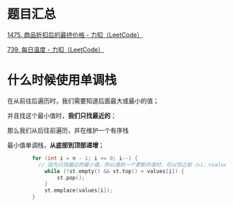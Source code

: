 # 题目汇总

[1475. 商品折扣后的最终价格 - 力扣（LeetCode）](https://leetcode.cn/problems/final-prices-with-a-special-discount-in-a-shop/)

[739. 每日温度 - 力扣（LeetCode）](https://leetcode.cn/problems/daily-temperatures/)



# 什么时候使用单调栈

在从前往后遍历时，我们需要知道后面最大或最小的值；

并且找这个最小值时，**我们只找最近的**；

那么我们从后往前遍历，并在维护一个有序栈

最小值单调栈，**从底部到顶部递增**；

```c++
        for (int i = n - 1; i >= 0; i--) {
          // 因为只找最近的最小值，所以遇到一个更新的值时，可以将之前（>i，>values[i]）的值全部删除
            while (!st.empty() && st.top() > values[i]) {
                st.pop();
            }
            st.emplace(values[i]);
        }
```

